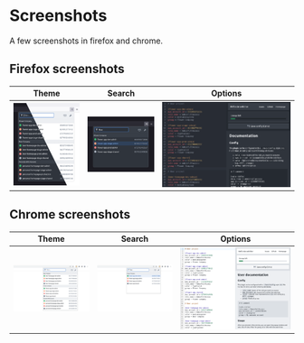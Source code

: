 # Screenshots

A few screenshots in firefox and chrome.

## Firefox screenshots

| Theme | Search | Options |
| --- | --- | --- |
| ![](./img/popup-dark-light.png) | ![](./img/popup-search.png) | ![](./img/options.png) |

## Chrome screenshots

| Theme | Search | Options |
| --- | --- | --- |
| ![](./img/popup-chrome.png) | ![](./img/popup-chrome-search.png) | ![](./img/options-chrome.png) |
